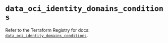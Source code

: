 # `data_oci_identity_domains_conditions`

Refer to the Terraform Registry for docs: [`data_oci_identity_domains_conditions`](https://registry.terraform.io/providers/oracle/oci/7.19.0/docs/data-sources/identity_domains_conditions).
